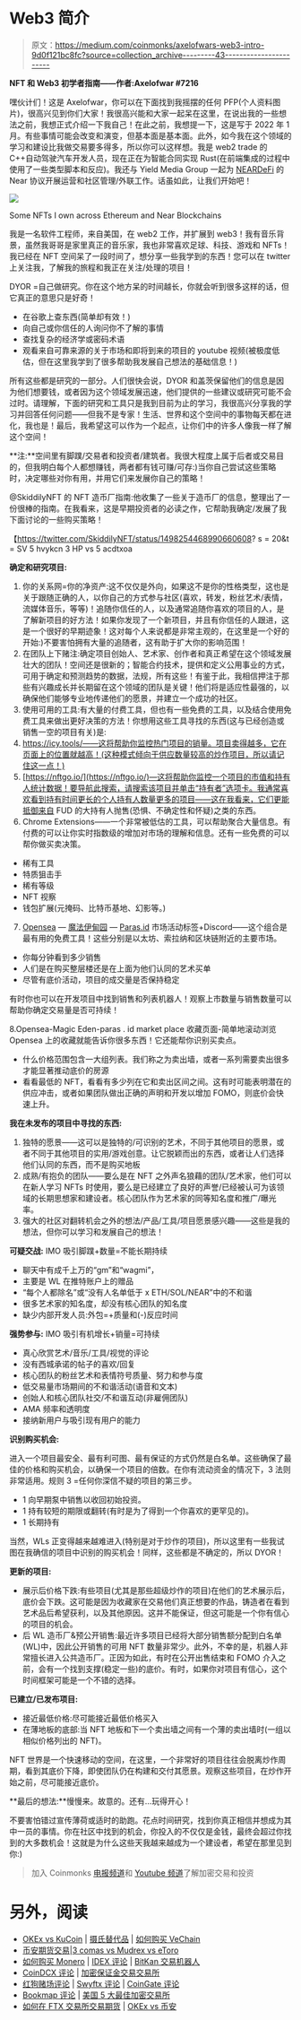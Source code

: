 # Web3 简介

> 原文：<https://medium.com/coinmonks/axelofwars-web3-intro-9d0f121bc8fc?source=collection_archive---------43----------------------->

**NFT 和 Web3 初学者指南——作者:Axelofwar #7216**

嘿伙计们！这是 Axelofwar，你可以在下面找到我摇摆的任何 PFP(个人资料图片)，很高兴见到你们大家！我很高兴能和大家一起呆在这里，在说出我的一些想法之前，我想正式介绍一下我自己！在此之前，我想提一下，这是写于 2022 年 1 月。有些事情可能会改变和演变，但基本面是基本面。此外，如今我在这个领域的学习和建设比我做交易要多得多，所以你可以这样想。我是 web2 trade 的 C++自动驾驶汽车开发人员，现在正在为智能合同实现 Rust(在前端集成的过程中使用了一些类型脚本和反应)。我还与 Yield Media Group 一起为 [NEARDeFi](https://medium.com/u/3e247b3da293?source=post_page-----9d0f121bc8fc--------------------------------) 的 Near 协议开展运营和社区管理/外联工作。话虽如此，让我们开始吧！

![](img/65b0b03a2eca38b0f80b8ad726e21b20.png)

Some NFTs I own across Ethereum and Near Blockchains

我是一名软件工程师，来自美国，在 web2 工作，并扩展到 web3！我有音乐背景，虽然我哥哥是家里真正的音乐家，我也非常喜欢足球、科技、游戏和 NFTs！我已经在 NFT 空间呆了一段时间了，想分享一些我学到的东西！您可以在 twitter 上关注我，了解我的旅程和我正在关注/处理的项目！

DYOR =自己做研究。你在这个地方呆的时间越长，你就会听到很多这样的话，但它真正的意思只是好奇！

*   在谷歌上查东西(简单却有效！)
*   向自己或你信任的人询问你不了解的事情
*   查找复杂的经济学或密码术语
*   观看来自可靠来源的关于市场和即将到来的项目的 youtube 视频(被极度低估，但在这里我学到了很多帮助我发展自己想法的基础信息！)

所有这些都是研究的一部分。人们很快会说，DYOR 和盖茨保留他们的信息是因为他们想要钱，或者因为这个领域发展迅速，他们提供的一些建议或研究可能不会过时。请理解，下面的研究和工具只是我到目前为止的学习，我很高兴分享我的学习并回答任何问题——但我不是专家！生活、世界和这个空间中的事物每天都在进化，我也是！最后，我希望这可以作为一个起点，让你们中的许多人像我一样了解这个空间！

**注:**空间里有脚蹼/交易者和投资者/建筑者。我很大程度上属于后者或交易目的，但我明白每个人都想赚钱，两者都有钱可赚/可存:)当你自己尝试这些策略时，决定哪些对你有用，并用它们来发展你自己的策略！

@SkiddilyNFT 的 NFT 造币厂指南:他收集了一些关于造币厂的信息，整理出了一份很棒的指南。在我看来，这是早期投资者的必读之作，它帮助我确定/发展了我下面讨论的一些购买策略！

【https://twitter.com/SkiddilyNFT/status/1498254468990660608? s = 20&t = SV 5 hvykcn 3 HP vs 5 acdtxoa

**确定和研究项目:**

1.  你的关系网=你的净资产:这不仅仅是外向，如果这不是你的性格类型，这也是关于跟随正确的人，以你自己的方式参与社区(喜欢，转发，粉丝艺术/表情，流媒体音乐，等等)！追随你信任的人，以及通常追随你喜欢的项目的人，是了解新项目的好方法！如果你发现了一个新项目，并且有你信任的人跟进，这是一个很好的早期迹象！这对每个人来说都是非常主观的，在这里是一个好的开始:)不要害怕拥有大量的追随者，这有助于扩大你的影响范围！
2.  在团队上下赌注:确定项目创始人、艺术家、创作者和真正希望在这个领域发展壮大的团队！空间还是很新的；智能合约技术，提供和定义公用事业的方式，可用于确定和预测趋势的数据，法规，所有这些！有鉴于此，我相信押注于那些有兴趣成长并长期留在这个领域的团队是关键！他们将是适应性最强的，以确保他们能够专业地传递他们的愿景，并建立一个成功的社区。
3.  使用可用的工具:有大量的付费工具，但也有一些免费的工具，以及结合使用免费工具来做出更好决策的方法！你想用这些工具寻找的东西(这与已经创造或销售一空的项目有关)是:
4.  https://icy.tools/——这将帮助你监控热门项目的销量。项目卖得越多，它在页面上的位置就越高！(这种模式倾向于供应数量较高的炒作项目，所以请记住这一点！)
5.  [https://nftgo.io/](https://nftgo.io/)—这将帮助你监控一个项目的市值和持有人统计数据！要导航此搜索，请搜索该项目并单击“持有者”选项卡。我通常喜欢看到持有时间更长的个人持有人数量更多的项目——这在我看来，它们更能抵御来自 FUD 的大持有人抛售(恐惧、不确定性和怀疑)之类的东西。
6.  Chrome Extensions——一个非常被低估的工具，可以帮助聚合大量信息。有付费的可以让你实时指数级的增加对市场的理解和信息。还有一些免费的可以帮你做买卖决策。

*   稀有工具
*   特质狙击手
*   稀有等级
*   NFT 视察
*   钱包扩展(元掩码、比特币基地、幻影等。)

7. [Opensea](https://opensea.io/) — [魔法伊甸园](https://www.magiceden.io/) — [Paras.id](https://paras.id/) 市场活动标签+Discord——这个组合是最有用的免费工具！这些分别是以太坊、索拉纳和区块链附近的主要市场。

*   你每分钟看到多少销售
*   人们是在购买整层楼还是在上面为他们认同的艺术买单
*   尽管有底价活动，项目的成交量是否保持稳定

有时你也可以在开发项目中找到销售和列表机器人！观察上市数量与销售数量可以帮助你确定交易量是否可持续！

8.Opensea-Magic Eden-paras . id market place 收藏页面-简单地滚动浏览 Opensea 上的收藏就能告诉你很多东西！它还能帮你识别买卖点。

*   什么价格范围包含一大组列表。我们称之为卖出墙，或者一系列需要卖出很多才能显著推动底价的房源
*   看看最低的 NFT，看看有多少列在它和卖出区间之间。这有时可能表明潜在的供应冲击，或者如果团队做出正确的声明和开发以增加 FOMO，则底价会快速上升。

**我在未发布的项目中寻找的东西:**

1.  独特的愿景——这可以是独特的/可识别的艺术，不同于其他项目的愿景，或者不同于其他项目的实用/游戏创意。让它脱颖而出的东西，或者让人们选择他们认同的东西，而不是购买地板
2.  成熟/有抱负的团队——要么是在 NFT 之外声名狼藉的团队/艺术家，他们可以在新人学习 NFTs 时使用，要么是已经建立了良好的声誉/已经被认可为该领域的长期思想家和建设者。核心团队作为艺术家的同等知名度和推广/曝光率。
3.  强大的社区对翻转机会之外的想法/产品/工具/项目愿景感兴趣——这些是我的想法，但你可以学习和发展自己的想法！

**可疑交战:** IMO 吸引脚蹼+数量=不能长期持续

*   聊天中有成千上万的“gm”和“wagmi”，
*   主要是 WL 在推特账户上的赠品
*   “每个人都除名”或“没有人名单低于 x ETH/SOL/NEAR”中的不和谐
*   很多艺术家的知名度，却没有核心团队的知名度
*   缺少内部开发人员:外包=+质量和(-)反应时间

**强势参与:** IMO 吸引有机增长+销量=可持续

*   真心欣赏艺术/音乐/工具/视觉的评论
*   没有西城承诺的帖子的喜欢/回复
*   核心团队的粉丝艺术和表情符号质量、努力和参与度
*   低交易量市场期间的不和谐活动(语音和文本)
*   创始人和核心团队社交/不和谐互动(非雇佣团队)
*   AMA 频率和透明度
*   接纳新用户与吸引现有用户的能力

**识别购买机会:**

进入一个项目最安全、最有利可图、最有保证的方式仍然是白名单。这些确保了最佳的价格和购买机会，以确保一个项目的倍数。在你有流动资金的情况下，3 法则非常适用。规则 3 =任何你深信不疑的项目的第三步。

*   1 向早期泵中销售以收回初始投资。
*   1 持有较短的期限或翻转(有时是为了得到一个你喜欢的更罕见的)。
*   1 长期持有

当然，WLs 正变得越来越难进入(特别是对于炒作的项目)，所以这里有一些我试图在我确信的项目中识别的购买机会！同样，这些都是不确定的，所以 DYOR！

**更新的项目:**

*   展示后价格下跌:有些项目(尤其是那些超级炒作的项目)在他们的艺术展示后，底价会下跌。这可能是因为收藏家在交易他们真正想要的作品，铸造者在看到艺术品后希望获利，以及其他原因。这并不能保证，但这可能是一个你有信心的项目的机会。
*   后 WL 造币厂&预公开销售:最近许多项目已经将大部分销售额分配到白名单(WL)中，因此公开销售的可用 NFT 数量非常少。此外，不幸的是，机器人非常擅长进入公共造币厂。正因为如此，有时在公开出售结束和 FOMO 介入之前，会有一个找到支撑(稳定一些)的底价。有时，如果你对项目有信心，这个时间框架可能是一个不错的选择。

**已建立/已发布项目:**

*   接近最低价格:尽可能接近最低价格买入
*   在薄地板的底部:当 NFT 地板和下一个卖出墙之间有一个薄的卖出墙时(一组以相似价格列出的 NFT)。

NFT 世界是一个快速移动的空间，在这里，一个非常好的项目往往会脱离炒作周期，看到其底价下降，即使团队仍在构建和交付其愿景。观察这些项目，在炒作开始之前，尽可能接近底价。

**最后的想法:**慢慢来。故意的。还有…玩得开心！

不要害怕错过宣传薄荷或适时的助跑。花点时间研究，找到你真正相信并想成为其中一员的事情。你在社区中找到的机会，你投入的不仅仅是金钱，最终会超过你找到的大多数机会！这就是为什么这些天我越来越成为一个建设者，希望在那里见到你:)

> 加入 Coinmonks [电报频道](https://t.me/coincodecap)和 [Youtube 频道](https://www.youtube.com/c/coinmonks/videos)了解加密交易和投资

# 另外，阅读

*   [OKEx vs KuCoin](https://coincodecap.com/okex-kucoin) | [摄氏替代品](https://coincodecap.com/celsius-alternatives) | [如何购买 VeChain](https://coincodecap.com/buy-vechain)
*   [币安期货交易](https://coincodecap.com/binance-futures-trading)|[3 comas vs Mudrex vs eToro](https://coincodecap.com/mudrex-3commas-etoro)
*   [如何购买 Monero](https://coincodecap.com/buy-monero) | [IDEX 评论](https://coincodecap.com/idex-review) | [BitKan 交易机器人](https://coincodecap.com/bitkan-trading-bot)
*   [CoinDCX 评论](/coinmonks/coindcx-review-8444db3621a2) | [加密保证金交易交易所](https://coincodecap.com/crypto-margin-trading-exchanges)
*   [红狗赌场评论](https://coincodecap.com/red-dog-casino-review) | [Swyftx 评论](https://coincodecap.com/swyftx-review) | [CoinGate 评论](https://coincodecap.com/coingate-review)
*   [Bookmap 评论](https://coincodecap.com/bookmap-review-2021-best-trading-software) | [美国 5 大最佳加密交易所](https://coincodecap.com/crypto-exchange-usa)
*   [如何在 FTX 交易所交易期货](https://coincodecap.com/ftx-futures-trading) | [OKEx vs 币安](https://coincodecap.com/okex-vs-binance)